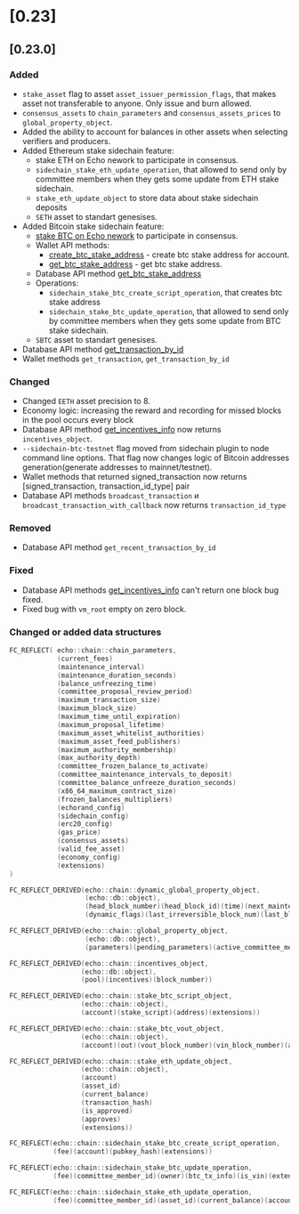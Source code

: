 # [0.23]

## [0.23.0]

### Added
- `stake_asset` flag to asset `asset_issuer_permission_flags`, that makes asset not transferable to anyone. Only issue and burn allowed.
- `consensus_assets` to `chain_parameters` and `consensus_assets_prices` to `global_property_object`.
- Added the ability to account for balances in other assets when selecting verifiers and producers.
- Added Ethereum stake sidechain feature:
    - stake ETH on Echo nework to participate in consensus.
    - `sidechain_stake_eth_update_operation`, that allowed to send only by committee members when they gets some update from ETH stake sidechain.
    - `stake_eth_update_object` to store data about stake sidechain deposits
    - `SETH` asset to standart genesises.
- Added Bitcoin stake sidechain feature:
    - [stake BTC on Echo nework](/how-to/sidechain-&-contract-deploy/create-btc-stake-address.md) to participate in consensus.
    - Wallet API methods:
        - [create_btc_stake_address](/api-reference/echo-wallet-api/README.md#create_btc_stake_address-account-user_pubkey-broadcast) - create btc stake address for account.
        - [get_btc_stake_address](/api-reference/echo-wallet-api/README.md#get_btc_stake_address-account) - get btc stake address.
    - Database API method  [get_btc_stake_address](/api-reference/echo-node-api/database-api/sidechain-api.md#get_btc_stake_address-account)
    - Operations:
        - `sidechain_stake_btc_create_script_operation`, that creates btc stake address
        - `sidechain_stake_btc_update_operation`, that allowed to send only by committee members when they gets some update from BTC stake sidechain.
    - `SBTC` asset to standart genesises.
- Database API method [get_transaction_by_id](../api-reference/echo-node-api/database-api/block_transaction-api.md#get_recent_transaction_by_id-id)
- Wallet methods `get_transaction`, `get_transaction_by_id`
    

### Changed
- Changed `EETH` asset precision to 8.
- Economy logic: increasing the reward and recording for missed blocks in the pool occurs every block
- Database API method [get_incentives_info](../api-reference/echo-wallet-api/README.md#get_incentives_info) now returns `incentives_object`.
- `--sidechain-btc-testnet` flag moved from sidechain plugin to node command line options. That flag now changes logic of Bitcoin addresses generation(generate addresses to mainnet/testnet).
- Wallet methods that returned signed_transaction now returns [signed_transaction, transaction_id_type] pair
- Database API methods `broadcast_transaction` и `broadcast_transaction_with_callback` now returns `transaction_id_type`

### Removed 
- Database API method `get_recent_transaction_by_id`

### Fixed
- Database API methods [get_incentives_info](../api-reference/echo-wallet-api/README.md#get_incentives_info) can't return one block bug fixed.
- Fixed bug with `vm_root` empty on zero block.

### Changed or added data structures
```cpp
FC_REFLECT( echo::chain::chain_parameters,
            (current_fees)
            (maintenance_interval)
            (maintenance_duration_seconds)
            (balance_unfreezing_time)
            (committee_proposal_review_period)
            (maximum_transaction_size)
            (maximum_block_size)
            (maximum_time_until_expiration)
            (maximum_proposal_lifetime)
            (maximum_asset_whitelist_authorities)
            (maximum_asset_feed_publishers)
            (maximum_authority_membership)
            (max_authority_depth)
            (committee_frozen_balance_to_activate)
            (committee_maintenance_intervals_to_deposit)
            (committee_balance_unfreeze_duration_seconds)
            (x86_64_maximum_contract_size)
            (frozen_balances_multipliers)
            (echorand_config)
            (sidechain_config)
            (erc20_config)
            (gas_price)
            (consensus_assets)
            (valid_fee_asset)
            (economy_config)
            (extensions)
)

FC_REFLECT_DERIVED(echo::chain::dynamic_global_property_object,
                   (echo::db::object),
                   (head_block_number)(head_block_id)(time)(next_maintenance_time)(last_maintenance_time)(committee_budget)
                   (dynamic_flags)(last_irreversible_block_num)(last_block_of_previous_interval)(payed_blocks_in_interval)(last_processed_btc_block)(extensions))

FC_REFLECT_DERIVED(echo::chain::global_property_object,
                   (echo::db::object),
                   (parameters)(pending_parameters)(active_committee_members)(consensus_assets_prices))

FC_REFLECT_DERIVED(echo::chain::incentives_object,
                  (echo::db::object),
                  (pool)(incentives)(block_number))

FC_REFLECT_DERIVED(echo::chain::stake_btc_script_object,
                  (echo::chain::object),
                  (account)(stake_script)(address)(extensions))

FC_REFLECT_DERIVED(echo::chain::stake_btc_vout_object,
                  (echo::chain::object),
                  (account)(out)(vout_block_number)(vin_block_number)(approves_for_vout)(is_vout_approved)(approves_for_vin)(is_vin_approved)(extensions))

FC_REFLECT_DERIVED(echo::chain::stake_eth_update_object,
                  (echo::chain::object),
                  (account)
                  (asset_id)
                  (current_balance)
                  (transaction_hash)
                  (is_approved)
                  (approves)
                  (extensions))

FC_REFLECT(echo::chain::sidechain_stake_btc_create_script_operation,
           (fee)(account)(pubkey_hash)(extensions))

FC_REFLECT(echo::chain::sidechain_stake_btc_update_operation,
           (fee)(committee_member_id)(owner)(btc_tx_info)(is_vin)(extensions))

FC_REFLECT(echo::chain::sidechain_stake_eth_update_operation, 
           (fee)(committee_member_id)(asset_id)(current_balance)(account)(transaction_hash)(extensions))
```
